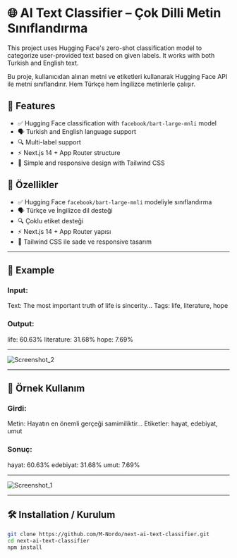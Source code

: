 # 🌐 AI Text Classifier – Çok Dilli Metin Sınıflandırma

This project uses Hugging Face's zero-shot classification model to categorize user-provided text based on given labels. It works with both Turkish and English text.

Bu proje, kullanıcıdan alınan metni ve etiketleri kullanarak Hugging Face API ile metni sınıflandırır. Hem Türkçe hem İngilizce metinlerle çalışır.

## 🚀 Features

- ✅ Hugging Face classification with `facebook/bart-large-mnli` model
- 🗣️ Turkish and English language support
- 🔍 Multi-label support
- ⚡ Next.js 14 + App Router structure
- 🎨 Simple and responsive design with Tailwind CSS

## 🚀 Özellikler

- ✅ Hugging Face `facebook/bart-large-mnli` modeliyle sınıflandırma
- 🗣️ Türkçe ve İngilizce dil desteği
- 🔍 Çoklu etiket desteği
- ⚡ Next.js 14 + App Router yapısı
- 🎨 Tailwind CSS ile sade ve responsive tasarım

---

## 🧪 Example

### Input:

Text: The most important truth of life is sincerity...
Tags: life, literature, hope

### Output: 

life: 60.63%
literature: 31.68%
hope: 7.69%

---

![Screenshot_2](https://github.com/user-attachments/assets/ffd1b554-fa37-4d42-ad21-47e325101b71)

---

## 🧪 Örnek Kullanım

### Girdi:

Metin: Hayatın en önemli gerçeği samimiliktir...
Etiketler: hayat, edebiyat, umut

### Sonuç: 

hayat: 60.63%
edebiyat: 31.68%
umut: 7.69%

---

![Screenshot_1](https://github.com/user-attachments/assets/4e5ccdfa-9869-48b6-9393-cef1271bb6b5)

---
## 🛠️ Installation / Kurulum

```bash
git clone https://github.com/M-Nordo/next-ai-text-classifier.git
cd next-ai-text-classifier
npm install
```
